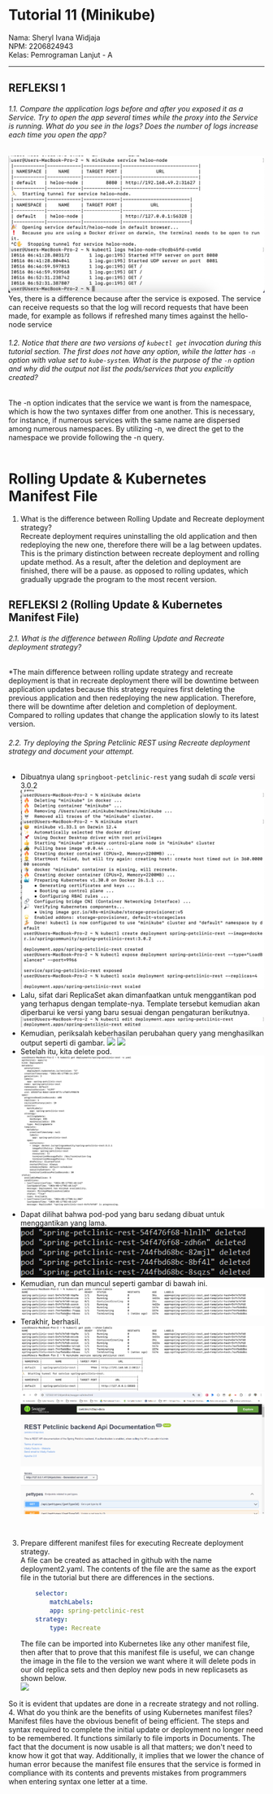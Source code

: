 # Tutorial 11 (Minikube)
Nama: Sheryl Ivana Widjaja<br>
NPM: 2206824943<br>
Kelas: Pemrograman Lanjut - A<br>

---
## REFLEKSI 1
###### 1.1. Compare the application logs before and after you exposed it as a Service. Try to open the app several times while the proxy into the Service is running. What do you see in the logs? Does the number of logs increase each time you open the app?
![](images/1.png) 
Yes, there is a difference because after the service is exposed. The service can receive requests so that the log will record requests that have been made, for example as follows if refreshed many times against the hello-node service

###### 1.2. Notice that there are two versions of `kubectl get` invocation during this tutorial section. The first does not have any option, while the latter has `-n` option with value set to `kube-system`. What is the purpose of the `-n` option and why did the output not list the pods/services that you explicitly created?
The -n option indicates that the service we want is from the namespace, which is how the two syntaxes differ from one another. This is necessary, for instance, if numerous services with the same name are dispersed among numerous namespaces. By utilizing -n, we direct the get to the namespace we provide following the -n query.  
<br>

# Rolling Update & Kubernetes Manifest File  
1. What is the difference between Rolling Update and Recreate deployment strategy?  
Recreate deployment requires uninstalling the old application and then redeploying the new one, therefore there will be a lag between updates. This is the primary distinction between recreate deployment and rolling update method. As a result, after the deletion and deployment are finished, there will be a pause. as opposed to rolling updates, which gradually upgrade the program to the most recent version.  



## REFLEKSI 2 (Rolling Update & Kubernetes Manifest File)
###### 2.1. What is the difference between Rolling Update and Recreate deployment strategy?
*The main difference between rolling update strategy and recreate deployment is that in recreate deployment there will be downtime between application updates because this strategy requires first deleting the previous application and then redeploying the new application. Therefore, there will be downtime after deletion and completion of deployment. Compared to rolling updates that change the application slowly to its latest version.
<br>

###### 2.2. Try deploying the Spring Petclinic REST using Recreate deployment strategy and document your attempt.
* Dibuatnya ulang `springboot-petclinic-rest` yang sudah di *scale* versi 3.0.2
![](images/2.png) 
* Lalu, sifat dari ReplicaSet akan dimanfaatkan untuk menggantikan pod yang terhapus dengan template-nya. Template tersebut kemudian akan diperbarui ke versi yang baru sesuai dengan pengaturan berikutnya.
![](images/3.png) 
* Kemudian, periksalah keberhasilan perubahan query yang menghasilkan output seperti di gambar.
![](images/8.jpg) 
![](images/9.jpg)
* Setelah itu, kita delete pod.
![](images/4.png)
* Dapat dilihat bahwa pod-pod yang baru sedang dibuat untuk menggantikan yang lama.
![](images/5.png)
* Kemudian, run dan muncul seperti gambar di bawah ini.
![](images/6.png)
* Terakhir, berhasil. 
![](images/7.png)
![](images/8.png)
<br>

3. Prepare different manifest files for executing Recreate deployment strategy.  
    A file can be created as attached in github with the name deployment2.yaml. The contents of the file are the same as the export file in the tutorial but there are differences in the sections.  
    ```yaml
        selector:
            matchLabels:
            app: spring-petclinic-rest
        strategy:
            type: Recreate
    ```
    The file can be imported into Kubernetes like any other manifest file, then after that to prove that this manifest file is useful, we can change the image in the file to the version we want where it will delete pods in our old replica sets and then deploy new pods in new replicasets as shown below.  
    ![](images/9.png)  

So it is evident that updates are done in a recreate strategy and not rolling.  
4. What do you think are the benefits of using Kubernetes manifest files?  
    Manifest files have the obvious benefit of being efficient. The steps and syntax required to complete the initial update or deployment no longer need to be remembered. It functions similarly to file imports in Documents. The fact that the document is now usable is all that matters; we don't need to know how it got that way. Additionally, it implies that we lower the chance of human error because the manifest file ensures that the service is formed in compliance with its contents and prevents mistakes from programmers when entering syntax one letter at a time.  
